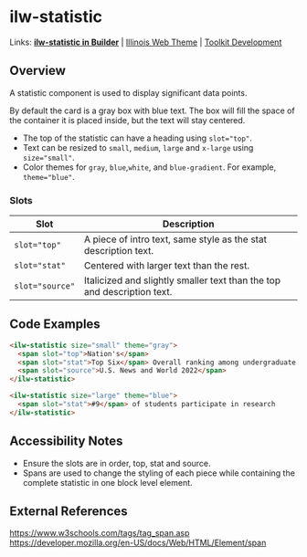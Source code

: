 # ilw-statistic

Links: **[ilw-statistic in Builder](https://builder3.toolkit.illinois.edu/component/ilw-statistic/index.html)** | 
[Illinois Web Theme](https://webtheme.illinois.edu/) | 
[Toolkit Development](https://github.com/web-illinois/toolkit-management)

## Overview

A statistic component is used to display significant data points. 

By default the card is a gray box with blue text. The box will fill the space of the container it is placed inside, but the text will stay centered.

- The top of the statistic can have a heading using `slot="top"`.
- Text can be resized to `small`, `medium`, `large` and `x-large` using `size="small"`.
- Color themes for `gray`, `blue`,`white`, and `blue-gradient`. For example, `theme="blue"`.

### Slots
| Slot  | Description |
| ------------- | ------------- |
| `slot="top"` | A piece of intro text, same style as the stat description text.  |
| `slot="stat"`  | Centered with larger text than the rest.  |
| `slot="source"`  | Italicized and slightly smaller text than the top and description text.  |

## Code Examples

```html
<ilw-statistic size="small" theme="gray">
  <span slot="top">Nation's</span>
  <span slot="stat">Top Six</span> Overall ranking among undergraduate programs in the U.S.
  <span slot="source">U.S. News and World 2022</span>
</ilw-statistic>
```

```html
<ilw-statistic size="large" theme="blue">
  <span slot="stat">#9</span> of students participate in research
</ilw-statistic>
```


## Accessibility Notes
- Ensure the slots are in order, top, stat and source.
- Spans are used to change the styling of each piece while containing the complete statistic in one block level element.

## External References

https://www.w3schools.com/tags/tag_span.asp
https://developer.mozilla.org/en-US/docs/Web/HTML/Element/span

